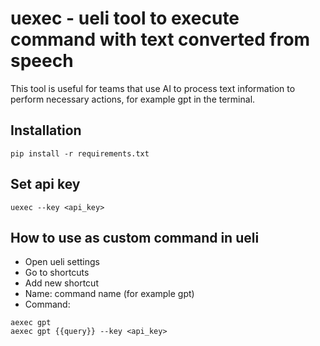 # uexec - ueli tool to execute command with text converted from speech
This tool is useful for teams that use AI to process text information to perform necessary actions, for example gpt in the terminal.

## Installation
```shell
pip install -r requirements.txt
```

## Set api key
```shell
uexec --key <api_key>
```

## How to use as custom command in ueli
- Open ueli settings
- Go to shortcuts
- Add new shortcut
- Name: command name (for example gpt)
- Command:
```shell
aexec gpt
aexec gpt {{query}} --key <api_key>
```
